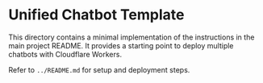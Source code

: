 # Unified Chatbot Template

This directory contains a minimal implementation of the instructions in the main project README. It provides a starting point to deploy multiple chatbots with Cloudflare Workers.

Refer to `../README.md` for setup and deployment steps.
